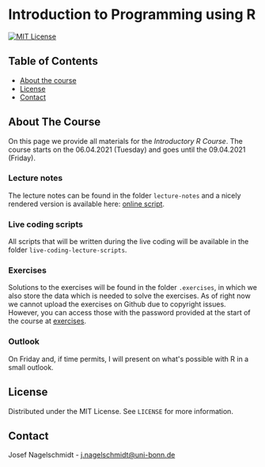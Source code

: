 # Introduction to Programming using R

[![MIT License][license-shield]][license-url]

## Table of Contents

* [About the course](#about-the-project)
* [License](#license)
* [Contact](#contact)

<!-- ABOUT THE COURSE -->
## About The Course

On this page we provide all materials for the *Introductory R Course*.
The course starts on the 06.04.2021 (Tuesday) and goes until the 09.04.2021 (Friday).

### Lecture notes

The lecture notes can be found in the folder `lecture-notes` and a nicely rendered version is available here: [online script](https://josefnagelschmidt.github.io/r-course-2021/).

### Live coding scripts

All scripts that will be written during the live coding will be available in the folder `live-coding-lecture-scripts`.

### Exercises

Solutions to the exercises will be found in the folder `.exercises`, in which we also store the data which is needed to solve the exercises. As of right now we cannot upload the exercises on Github due to copyright issues. However, you can access those with the password provided at the start of the course at [exercises](https://uni-bonn.sciebo.de/s/aJqdU36DZ5vgBzu).

### Outlook

On Friday and, if time permits, I will present on what's possible with R in a small outlook.


<!-- LICENSE -->
## License

Distributed under the MIT License. See `LICENSE` for more information.

<!-- CONTACT -->
## Contact

Josef Nagelschmidt - j.nagelschmidt@uni-bonn.de


<!-- MARKDOWN LINKS & IMAGES -->
<!-- https://www.markdownguide.org/basic-syntax/#reference-style-links -->


[license-shield]: https://img.shields.io/badge/License-MIT-yellow.svg
[license-url]: https://github.com/timmens/r-course/blob/master/LICENSE
